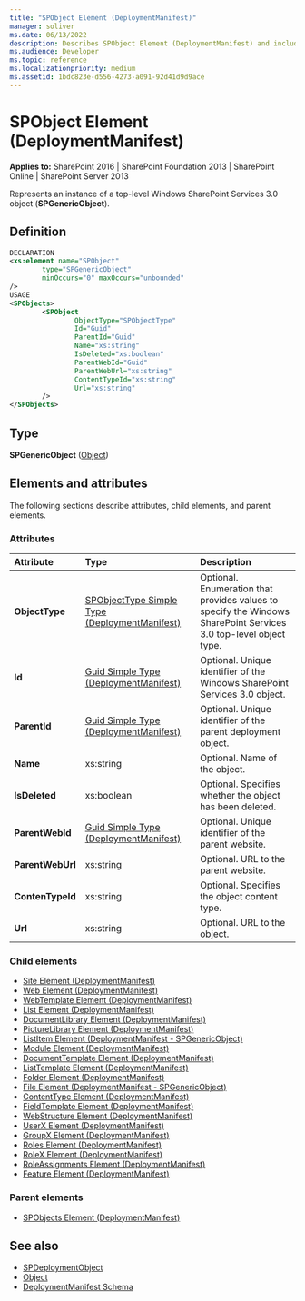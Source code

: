 ```yaml
---
title: "SPObject Element (DeploymentManifest)"
manager: soliver
ms.date: 06/13/2022
description: Describes SPObject Element (DeploymentManifest) and includes information on elements and attributes.
ms.audience: Developer
ms.topic: reference
ms.localizationpriority: medium
ms.assetid: 1bdc823e-d556-4273-a091-92d41d9d9ace
---
```


# SPObject Element (DeploymentManifest)

**Applies to:** SharePoint 2016 | SharePoint Foundation 2013 | SharePoint Online | SharePoint Server 2013

Represents an instance of a top-level Windows SharePoint Services 3.0 object (**SPGenericObject**).

## Definition

```XML
DECLARATION
<xs:element name="SPObject"
        type="SPGenericObject"
        minOccurs="0" maxOccurs="unbounded"
/>
USAGE
<SPObjects>
        <SPObject
                ObjectType="SPObjectType"
                Id="Guid"
                ParentId="Guid"
                Name="xs:string"
                IsDeleted="xs:boolean"
                ParentWebId="Guid"
                ParentWebUrl="xs:string"
                ContentTypeId="xs:string"
                Url="xs:string"
        />
</SPObjects>

```

## Type

**SPGenericObject** ([Object](https://msdn.microsoft.com/library/System.Object.aspx))

## Elements and attributes

The following sections describe attributes, child elements, and parent elements.

### Attributes

|**Attribute**|**Type**|**Description**|
|:-----|:-----|:-----|
|**ObjectType** <br/> |[SPObjectType Simple Type (DeploymentManifest)](spobjecttype-simple-type-deploymentmanifest.md) <br/> |Optional. Enumeration that provides values to specify the Windows SharePoint Services 3.0 top-level object type.  <br/> |
|**Id** <br/> |[Guid Simple Type (DeploymentManifest)](guid-simple-type-deploymentmanifest.md) <br/> |Optional. Unique identifier of the Windows SharePoint Services 3.0 object.  <br/> |
|**ParentId** <br/> |[Guid Simple Type (DeploymentManifest)](guid-simple-type-deploymentmanifest.md) <br/> |Optional. Unique identifier of the parent deployment object.  <br/> |
|**Name** <br/> |xs:string  <br/> |Optional. Name of the object.  <br/> |
|**IsDeleted** <br/> |xs:boolean  <br/> |Optional. Specifies whether the object has been deleted.  <br/> |
|**ParentWebId** <br/> |[Guid Simple Type (DeploymentManifest)](guid-simple-type-deploymentmanifest.md) <br/> |Optional. Unique identifier of the parent website.  <br/> |
|**ParentWebUrl** <br/> |xs:string  <br/> |Optional. URL to the parent website.  <br/> |
|**ContenTypeId** <br/> |xs:string  <br/> |Optional. Specifies the object content type.  <br/> |
|**Url** <br/> |xs:string  <br/> |Optional. URL to the object.  <br/> |

### Child elements

- [Site Element (DeploymentManifest)](site-element-deploymentmanifest.md)
- [Web Element (DeploymentManifest)](web-element-deploymentmanifest.md)
- [WebTemplate Element (DeploymentManifest)](webtemplate-element-deploymentmanifest.md)
- [List Element (DeploymentManifest)](list-element-deploymentmanifest.md)
- [DocumentLibrary Element (DeploymentManifest)](documentlibrary-element-deploymentmanifest.md)
- [PictureLibrary Element (DeploymentManifest)](picturelibrary-element-deploymentmanifest.md)
- [ListItem Element (DeploymentManifest - SPGenericObject)](listitem-element-deploymentmanifestspgenericobject.md)
- [Module Element (DeploymentManifest)](module-element-deploymentmanifest.md)
- [DocumentTemplate Element (DeploymentManifest)](documenttemplate-element-deploymentmanifest.md)
- [ListTemplate Element (DeploymentManifest)](listtemplate-element-deploymentmanifest.md)
- [Folder Element (DeploymentManifest)](folder-element-deploymentmanifest.md)
- [File Element (DeploymentManifest - SPGenericObject)](file-element-deploymentmanifestspgenericobject.md)
- [ContentType Element (DeploymentManifest)](contenttype-element-deploymentmanifest.md)
- [FieldTemplate Element (DeploymentManifest)](fieldtemplate-element-deploymentmanifest.md)
- [WebStructure Element (DeploymentManifest)](webstructure-element-deploymentmanifest.md)
- [UserX Element (DeploymentManifest)](userx-element-deploymentmanifest.md)
- [GroupX Element (DeploymentManifest)](groupx-element-deploymentmanifest.md)
- [Roles Element (DeploymentManifest)](roles-element-deploymentmanifest.md)
- [RoleX Element (DeploymentManifest)](rolex-element-deploymentmanifest.md)
- [RoleAssignments Element (DeploymentManifest)](roleassignments-element-deploymentmanifest.md)
- [Feature Element (DeploymentManifest)](feature-element-deploymentmanifest.md)

### Parent elements

- [SPObjects Element (DeploymentManifest)](spobjects-element-deploymentmanifest.md)

## See also

- [SPDeploymentObject](https://msdn.microsoft.com/library/Microsoft.SharePoint.Deployment.SPDeploymentObject.aspx)
- [Object](https://msdn.microsoft.com/library/System.Object.aspx)
- [DeploymentManifest Schema](deploymentmanifest-schema.md)
